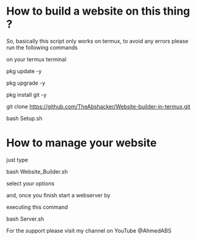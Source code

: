 # How to build a website on this thing ?


So, basically this script only works on termux, to avoid any errors please run the following commands

on your termux terminal





pkg update -y



pkg upgrade -y



pkg install git -y





git clone https://github.com/TheAbshacker/Website-builder-in-termux.git




bash Setup.sh


# How to manage your website



just type




bash Website_Builder.sh





select your options



and, once you finish start a webserver by




executing this command





bash Server.sh







For the support please visit my channel on YouTube @AhmedABS
